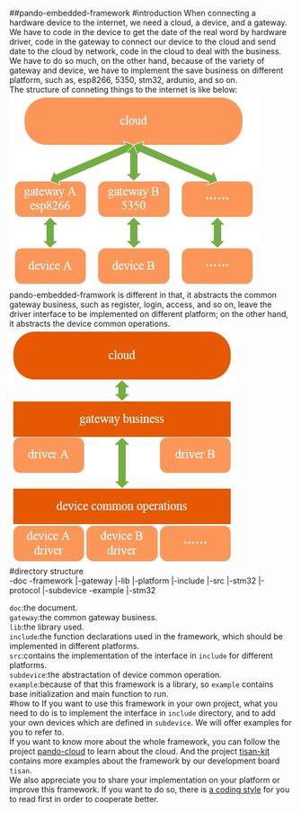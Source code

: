 ##pando-embedded-framework
#introduction
When connecting a hardware device to the internet, we need a cloud, a device, and a gateway. We have to code in the device to get the date of the real word by hardware driver, code in the gateway to connect our device to the cloud and send date to the cloud by network, code in the cloud to deal with the business. We have to do so much, on the other hand, because of the variety of gateway and device, we have to implement the save business on different platform, such as, esp8266, 5350, stm32, ardunio, and so on.  
The structure of conneting things to the internet is like below:    
![normal-IOT-structure](doc/image/normal-IOT-structure.jpg)  
pando-embedded-framwork is different in that, it abstracts the common gateway business, such as register, login, access, and so on, leave the driver interface to be implemented on different platform; on the other hand, it abstracts the device common operations.  
![pando-IOT_structure](doc/image/pando-IOT-structure.jpg)  
#directory structure  
    -doc
    -framework
             |-gateway
             |-lib
             |-platform
                      |-include
                      |-src
                          |-stm32
             |-protocol
             |-subdevice
	-example
           |-stm32

`doc`:the document.   
`gateway`:the common gateway business.   
`lib`:the library used.   
`include`:the function declarations used in the framework, which should be implemented in different platforms.   
`src`:contains the implementation of the interface in `include` for different platforms.  
`subdevice`:the abstractation of device common operation.   
`example`:because of that this framework is a library, so `example` contains base initialization and main function to run.   
#how to
If you want to use this framework in your own project, what you need to do is to implement the interface in `include` directory, and to add your own devices which are defined in `subdevice`. We will offer examples for you to refer to.   
If you want to know more about the whole framework, you can follow the project [pando-cloud](https://github.com/PandoCloud/pando-cloud) to learn about the cloud. And the project [tisan-kit](https://github.com/tisan-kit) contains more examples about the framework by our development board `tisan`.   
We also appreciate you to share your implementation on your platform or improve this framework. If you want to do so, there is [a coding style](doc/coding-style.md) for you to read first in order to cooperate better.
